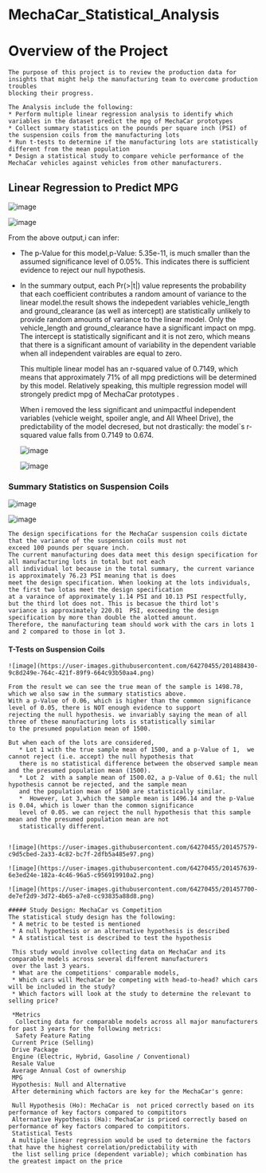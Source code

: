 # MechaCar_Statistical_Analysis
 # Overview of the Project 
    The purpose of this project is to review the production data for insights that might help the manufacturing team to overcome production troubles 
    blocking their progress.
   
    The Analysis include the following:
    * Perform multiple linear regression analysis to identify which variables in the dataset predict the mpg of MechaCar prototypes
    * Collect summary statistics on the pounds per square inch (PSI) of the suspension coils from the manufacturing lots
    * Run t-tests to determine if the manufacturing lots are statistically different from the mean population
    * Design a statistical study to compare vehicle performance of the MechaCar vehicles against vehicles from other manufacturers.  

## Linear Regression to Predict MPG
  ![image](https://user-images.githubusercontent.com/64270455/201454707-f9405cc9-108c-480b-bcde-2ae6fa8843a2.png)
 
  ![image](https://user-images.githubusercontent.com/64270455/201454675-df1af9ef-e8ec-41a1-b6ab-32ff77588e7b.png)

  From the above output,i can infer:

* The p-Value for this model,p-Value: 5.35e-11, is much smaller than the assumed significance level of 0.05%. This
  indicates there is sufficient evidence to reject our null hypothesis.

* In the summary output, each Pr(>|t|) value represents the probability that each coefficient contributes a random 
  amount of variance to the linear model.the result shows the indepedent variables vehicle_length and ground_clearance
  (as well as intercept) are statistically unlikely to provide random amounts of variance to the linear model.
  Only the vehicle_length and ground_clearance have a significant impact on mpg. The intercept is statistically significant 
  and it is not zero, which means that there is a significant amount of variability in the dependent variable when all
  independent vairables are equal to zero.

  This multiple linear model has an r-squared value of 0.7149, which means that approximately 71% of all mpg predictions 
  will be determined by this model. Relatively   speaking, this multiple regression model will strongely predict mpg of 
  MechaCar prototypes .

  When i  removed the less significant and unimpactful independent variables (vehicle weight, spoiler angle, and All Wheel Drive),
  the predictability of the model decresed, but not drastically: the model`s r-squared value falls from 0.7149 to 0.674.

    ![image](https://user-images.githubusercontent.com/64270455/201454798-f1c15238-6139-4e19-a245-8c806ae92795.png)
         
   ![image](https://user-images.githubusercontent.com/64270455/201454845-edafa19e-64e9-4d6b-ace8-5cafd59ebc35.png)

### Summary Statistics on Suspension Coils
   ![image](https://user-images.githubusercontent.com/64270455/201456525-1202ba01-afe9-42ea-bfc0-645a276c6152.png)
   
   ![image](https://user-images.githubusercontent.com/64270455/201456580-203f051f-ce07-4dce-a517-e605de4b733d.png)
   
    The design specifications for the MechaCar suspension coils dictate that the variance of the suspension coils must not 
    exceed 100 pounds per square inch.
    The current manufacturing does data meet this design specification for all manufacturing lots in total but not each 
    all individual lot because in the total summary, the current variance is approximately 76.23 PSI meaning that is does
    meet the design specification. When looking at the lots individuals, the first two lotas meet the design specification 
    at a varaince of approximately 1.14 PSI and 10.13 PSI respectfully, but the third lot does not. This is becasue the third lot's
    variance is approximately 220.01  PSI, exceeding the design specification by more than double the alotted amount.
    Therefore, the manufacturing team should work with the cars in lots 1 and 2 compared to those in lot 3.
   
#### T-Tests on Suspension Coils 
    ![image](https://user-images.githubusercontent.com/64270455/201488430-9c8d249e-764c-421f-89f9-664c93b50aa4.png)
    
    From the result we can see the true mean of the sample is 1498.78, which we also saw in the summary statistics above.
    With a p-Value of 0.06, which is higher than the common significance level of 0.05, there is NOT enough evidence to support 
    rejecting the null hypothesis. we invariably saying the mean of all three of these manufacturing lots is statistically similar
    to the presumed population mean of 1500.
    
    But when each of the lots are considered,
       * Lot 1 with the true sample mean of 1500, and a p-Value of 1,  we cannot reject (i.e. accept) the null hypothesis that 
       there is no statistical difference between the observed sample mean and the presumed population mean (1500).
       * Lot 2  with a sample mean of 1500.02, a p-Value of 0.61; the null hypothesis cannot be rejected, and the sample mean 
       and the population mean of 1500 are statistically similar.
       *  However, Lot 3,which the sample mean is 1496.14 and the p-Value is 0.04, which is lower than the common significance 
       level of 0.05. we can reject the null hypothesis that this sample mean and the presumed population mean are not 
       statistically different.


    ![image](https://user-images.githubusercontent.com/64270455/201457579-c9d5cbed-2a33-4c82-bc7f-2dfb5a485e97.png)

    ![image](https://user-images.githubusercontent.com/64270455/201457639-6e3ed24e-182a-4c46-96a5-c956919910a2.png)
    
    ![image](https://user-images.githubusercontent.com/64270455/201457700-de7ef2d9-3d72-4b65-a7e8-cc93835a88d8.png)
    
    ##### Study Design: MechaCar vs Competition
    The statistical study design has the following:
     * A metric to be tested is mentioned
     * A null hypothesis or an alternative hypothesis is described
     * A statistical test is described to test the hypothesis
     
     This study would involve collecting data on MechaCar and its comparable models across several different manufacturers
     over the last 3 years.
     * What are the competitions' comparable models,
     * Which cars will MechaCar be competing with head-to-head? which cars will be included in the study?
     * Which factors will look at the study to determine the relevant to selling price?
     
     *Metrics
      Collecting data for comparable models across all major manufacturers for past 3 years for the following metrics:
      Safety Feature Rating
     Current Price (Selling)
     Drive Package
     Engine (Electric, Hybrid, Gasoline / Conventional)
     Resale Value
     Average Annual Cost of ownership
     MPG
     Hypothesis: Null and Alternative
     After determining which factors are key for the MechaCar's genre:

     Null Hypothesis (Ho): MechaCar is  not priced correctly based on its performance of key factors compared to compititors
     Alternative Hypothesis (Ha): MechaCar is priced correctly based on performance of key factors compared to compititors.
     Statistical Tests
     A multiple linear regression would be used to determine the factors that have the highest correlation/predictability with 
     the list selling price (dependent variable); which combination has the greatest impact on the price  

     
     



